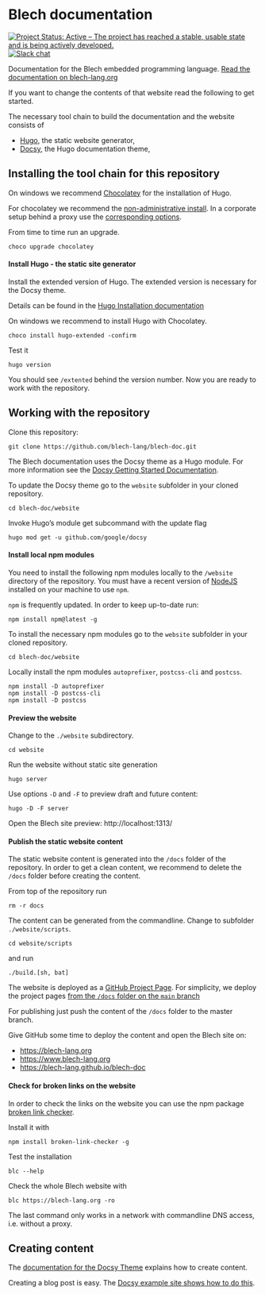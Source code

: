 # Blech documentation

[![Project Status: Active – The project has reached a stable, usable state and is being actively developed.](https://www.repostatus.org/badges/latest/active.svg)](https://www.repostatus.org/#active) [![Slack chat](https://img.shields.io/static/v1?logo=slack&style=flat&label=slack&color=green&message=blech-lang)](http://chat.blech-lang.org)

Documentation for the Blech embedded programming language.
[Read the documentation on blech-lang.org](https://www.blech-lang.org)

If you want to change the contents of that website read the following to get started.

The necessary tool chain to build the documentation and the website consists of

* [Hugo](https://gohugo.io/), the static website generator, 
* [Docsy](https://www.docsy.dev/), the Hugo documentation theme, 

## Installing the tool chain for this repository

On windows we recommend [Chocolatey](https://chocolatey.org/) for the installation of Hugo.

For chocolatey we recommend the [non-administrative install](https://chocolatey.org/docs/installation#non-administrative-install).
In a corporate setup behind a proxy use the [corresponding options](https://chocolatey.org/docs/installation#installing-behind-a-proxy).

From time to time run an upgrade.
```
choco upgrade chocolatey
```

#### Install Hugo - the static site generator

Install the extended version of Hugo. The extended version is necessary for the Docsy theme. 

Details can be found in the [Hugo Installation documentation](https://gohugo.io/getting-started/installing/)

On windows we recommend to install Hugo with Chocolatey.
```
choco install hugo-extended -confirm
```

Test it
```
hugo version
```
You should see `/extented` behind the version number.
Now you are ready to work with the repository.

## Working with the repository 

Clone this repository:

```
git clone https://github.com/blech-lang/blech-doc.git
```

The Blech documentation uses the Docsy theme as a Hugo module. For more information see the [Docsy Getting Started Documentation](https://www.docsy.dev/docs/getting-started/). 

To update the Docsy theme go to the `website` subfolder in your cloned repository.

```
cd blech-doc/website
```

Invoke Hugo’s module get subcommand with the update flag

```
hugo mod get -u github.com/google/docsy
```

#### Install local npm modules

You need to install the following npm modules locally to the `/website` directory of the repository. You must have a recent version of [NodeJS](https://nodejs.org/) installed on your machine to use `npm`.

`npm` is frequently updated. In order to keep up-to-date run:

```
npm install npm@latest -g
```

To install the necessary npm modules go to the `website` subfolder in your cloned repository.

```
cd blech-doc/website
```

Locally install the npm modules `autoprefixer`, `postcss-cli` and `postcss`.

```
npm install -D autoprefixer
npm install -D postcss-cli
npm install -D postcss
```


#### Preview the website

Change to the `./website` subdirectory.

```
cd website
```

Run the website without static site generation

```
hugo server
```

Use options `-D` and  `-F` to preview draft and future content:

```
hugo -D -F server
````

Open the Blech site preview: http://localhost:1313/

#### Publish the static website content

The static website content is generated into the `/docs` folder of the repository. In order to get a clean content, we recommend to delete the `/docs` folder before creating the content.

From top of the repository run
```
rm -r docs
```

The content can be generated from the commandline.
Change to subfolder `./website/scripts`.
```
cd website/scripts
```
and run 
```
./build.[sh, bat]
```

The website is deployed as a [GitHub Project Page](https://gohugo.io/hosting-and-deployment/hosting-on-github/#github-project-pages). For simplicity, we deploy the project pages [from the `/docs` folder on the `main` branch](https://gohugo.io/hosting-and-deployment/hosting-on-github/#deployment-of-project-pages-from-docs-folder-on-master-branch)

For publishing just push the content of the `/docs` folder to the master branch.


Give GitHub some time to deploy the content and open the Blech site on: 

* https://blech-lang.org 
* https://www.blech-lang.org
* https://blech-lang.github.io/blech-doc


#### Check for broken links on the website

In order to check the links on the website you can use the npm package [broken link checker](https://github.com/stevenvachon/broken-link-checker).

Install it with

```
npm install broken-link-checker -g
```

Test the installation

```
blc --help
```

Check the whole Blech website with
```
blc https://blech-lang.org -ro
```

The last command only works in a network with commandline DNS access, i.e. without a proxy.

## Creating content

The [documentation for the Docsy Theme](https://www.docsy.dev/docs/adding-content/) explains how to create content.

Creating a blog post is easy. The [Docsy example site shows how to do this](https://example.docsy.dev/blog/2018/10/06/easy-documentation-with-docsy/).






